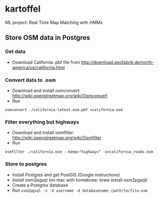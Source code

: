 kartoffel
=========

ML project: Real Time Map Matching with HMMs

Store OSM data in Postgres
--------------------------

### Get data
* Download California .pbf file from http://download.geofabrik.de/north-america/us/california.html

### Convert data to .osm
* Download and install osmconvert: http://wiki.openstreetmap.org/wiki/Osmconvert
* Run
```
osmconvert ./california-latest.osm.pbf >california.osm
```

### Filter everything but highways
* Download and install osmfilter: http://wiki.openstreetmap.org/wiki/Osmfilter
* Run
```
osmfilter ./california.osm --keep="highway=" -o=california_roads.osm
```

### Store to postgres
* Install Postgres and get PostGIS (Google instructions)
* Install osm2pgsql (on mac with homebrew: brew install osm2pgsql)
* Create a Postgres database
* Run ```osm2pgsql -s -U username -d databasename /path/to/file.osm```

